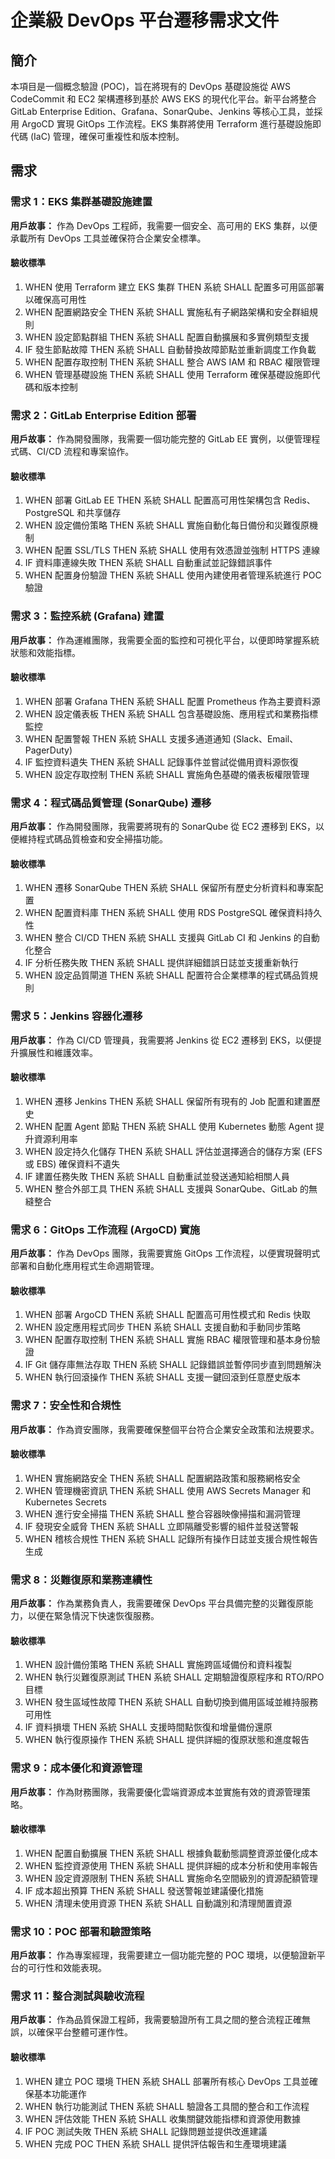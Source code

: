 # 企業級 DevOps 平台遷移需求文件

## 簡介

本項目是一個概念驗證 (POC)，旨在將現有的 DevOps 基礎設施從 AWS CodeCommit 和 EC2 架構遷移到基於 AWS EKS 的現代化平台。新平台將整合 GitLab Enterprise Edition、Grafana、SonarQube、Jenkins 等核心工具，並採用 ArgoCD 實現 GitOps 工作流程。EKS 集群將使用 Terraform 進行基礎設施即代碼 (IaC) 管理，確保可重複性和版本控制。

## 需求

### 需求 1：EKS 集群基礎設施建置

**用戶故事：** 作為 DevOps 工程師，我需要一個安全、高可用的 EKS 集群，以便承載所有 DevOps 工具並確保符合企業安全標準。

#### 驗收標準

1. WHEN 使用 Terraform 建立 EKS 集群 THEN 系統 SHALL 配置多可用區部署以確保高可用性
2. WHEN 配置網路安全 THEN 系統 SHALL 實施私有子網路架構和安全群組規則
3. WHEN 設定節點群組 THEN 系統 SHALL 配置自動擴展和多實例類型支援
4. IF 發生節點故障 THEN 系統 SHALL 自動替換故障節點並重新調度工作負載
5. WHEN 配置存取控制 THEN 系統 SHALL 整合 AWS IAM 和 RBAC 權限管理
6. WHEN 管理基礎設施 THEN 系統 SHALL 使用 Terraform 確保基礎設施即代碼和版本控制

### 需求 2：GitLab Enterprise Edition 部署

**用戶故事：** 作為開發團隊，我需要一個功能完整的 GitLab EE 實例，以便管理程式碼、CI/CD 流程和專案協作。

#### 驗收標準

1. WHEN 部署 GitLab EE THEN 系統 SHALL 配置高可用性架構包含 Redis、PostgreSQL 和共享儲存
2. WHEN 設定備份策略 THEN 系統 SHALL 實施自動化每日備份和災難復原機制
3. WHEN 配置 SSL/TLS THEN 系統 SHALL 使用有效憑證並強制 HTTPS 連線
4. IF 資料庫連線失敗 THEN 系統 SHALL 自動重試並記錄錯誤事件
5. WHEN 配置身份驗證 THEN 系統 SHALL 使用內建使用者管理系統進行 POC 驗證

### 需求 3：監控系統 (Grafana) 建置

**用戶故事：** 作為運維團隊，我需要全面的監控和可視化平台，以便即時掌握系統狀態和效能指標。

#### 驗收標準

1. WHEN 部署 Grafana THEN 系統 SHALL 配置 Prometheus 作為主要資料源
2. WHEN 設定儀表板 THEN 系統 SHALL 包含基礎設施、應用程式和業務指標監控
3. WHEN 配置警報 THEN 系統 SHALL 支援多通道通知 (Slack、Email、PagerDuty)
4. IF 監控資料遺失 THEN 系統 SHALL 記錄事件並嘗試從備用資料源恢復
5. WHEN 設定存取控制 THEN 系統 SHALL 實施角色基礎的儀表板權限管理

### 需求 4：程式碼品質管理 (SonarQube) 遷移

**用戶故事：** 作為開發團隊，我需要將現有的 SonarQube 從 EC2 遷移到 EKS，以便維持程式碼品質檢查和安全掃描功能。

#### 驗收標準

1. WHEN 遷移 SonarQube THEN 系統 SHALL 保留所有歷史分析資料和專案配置
2. WHEN 配置資料庫 THEN 系統 SHALL 使用 RDS PostgreSQL 確保資料持久性
3. WHEN 整合 CI/CD THEN 系統 SHALL 支援與 GitLab CI 和 Jenkins 的自動化整合
4. IF 分析任務失敗 THEN 系統 SHALL 提供詳細錯誤日誌並支援重新執行
5. WHEN 設定品質閘道 THEN 系統 SHALL 配置符合企業標準的程式碼品質規則

### 需求 5：Jenkins 容器化遷移

**用戶故事：** 作為 CI/CD 管理員，我需要將 Jenkins 從 EC2 遷移到 EKS，以便提升擴展性和維護效率。

#### 驗收標準

1. WHEN 遷移 Jenkins THEN 系統 SHALL 保留所有現有的 Job 配置和建置歷史
2. WHEN 配置 Agent 節點 THEN 系統 SHALL 使用 Kubernetes 動態 Agent 提升資源利用率
3. WHEN 設定持久化儲存 THEN 系統 SHALL 評估並選擇適合的儲存方案 (EFS 或 EBS) 確保資料不遺失
4. IF 建置任務失敗 THEN 系統 SHALL 自動重試並發送通知給相關人員
5. WHEN 整合外部工具 THEN 系統 SHALL 支援與 SonarQube、GitLab 的無縫整合

### 需求 6：GitOps 工作流程 (ArgoCD) 實施

**用戶故事：** 作為 DevOps 團隊，我需要實施 GitOps 工作流程，以便實現聲明式部署和自動化應用程式生命週期管理。

#### 驗收標準

1. WHEN 部署 ArgoCD THEN 系統 SHALL 配置高可用性模式和 Redis 快取
2. WHEN 設定應用程式同步 THEN 系統 SHALL 支援自動和手動同步策略
3. WHEN 配置存取控制 THEN 系統 SHALL 實施 RBAC 權限管理和基本身份驗證
4. IF Git 儲存庫無法存取 THEN 系統 SHALL 記錄錯誤並暫停同步直到問題解決
5. WHEN 執行回滾操作 THEN 系統 SHALL 支援一鍵回滾到任意歷史版本

### 需求 7：安全性和合規性

**用戶故事：** 作為資安團隊，我需要確保整個平台符合企業安全政策和法規要求。

#### 驗收標準

1. WHEN 實施網路安全 THEN 系統 SHALL 配置網路政策和服務網格安全
2. WHEN 管理機密資訊 THEN 系統 SHALL 使用 AWS Secrets Manager 和 Kubernetes Secrets
3. WHEN 進行安全掃描 THEN 系統 SHALL 整合容器映像掃描和漏洞管理
4. IF 發現安全威脅 THEN 系統 SHALL 立即隔離受影響的組件並發送警報
5. WHEN 稽核合規性 THEN 系統 SHALL 記錄所有操作日誌並支援合規性報告生成

### 需求 8：災難復原和業務連續性

**用戶故事：** 作為業務負責人，我需要確保 DevOps 平台具備完整的災難復原能力，以便在緊急情況下快速恢復服務。

#### 驗收標準

1. WHEN 設計備份策略 THEN 系統 SHALL 實施跨區域備份和資料複製
2. WHEN 執行災難復原測試 THEN 系統 SHALL 定期驗證復原程序和 RTO/RPO 目標
3. WHEN 發生區域性故障 THEN 系統 SHALL 自動切換到備用區域並維持服務可用性
4. IF 資料損壞 THEN 系統 SHALL 支援時間點恢復和增量備份還原
5. WHEN 執行復原操作 THEN 系統 SHALL 提供詳細的復原狀態和進度報告

### 需求 9：成本優化和資源管理

**用戶故事：** 作為財務團隊，我需要優化雲端資源成本並實施有效的資源管理策略。

#### 驗收標準

1. WHEN 配置自動擴展 THEN 系統 SHALL 根據負載動態調整資源並優化成本
2. WHEN 監控資源使用 THEN 系統 SHALL 提供詳細的成本分析和使用率報告
3. WHEN 設定資源限制 THEN 系統 SHALL 實施命名空間級別的資源配額管理
4. IF 成本超出預算 THEN 系統 SHALL 發送警報並建議優化措施
5. WHEN 清理未使用資源 THEN 系統 SHALL 自動識別和清理閒置資源

### 需求 10：POC 部署和驗證策略

**用戶故事：** 作為專案經理，我需要建立一個功能完整的 POC 環境，以便驗證新平台的可行性和效能表現。

### 需求 11：整合測試與驗收流程

**用戶故事：** 作為品質保證工程師，我需要驗證所有工具之間的整合流程正確無誤，以確保平台整體可運作性。

#### 驗收標準

1. WHEN 建立 POC 環境 THEN 系統 SHALL 部署所有核心 DevOps 工具並確保基本功能運作
2. WHEN 執行功能測試 THEN 系統 SHALL 驗證各工具間的整合和工作流程
3. WHEN 評估效能 THEN 系統 SHALL 收集關鍵效能指標和資源使用數據
4. IF POC 測試失敗 THEN 系統 SHALL 記錄問題並提供改進建議
5. WHEN 完成 POC THEN 系統 SHALL 提供評估報告和生產環境建議